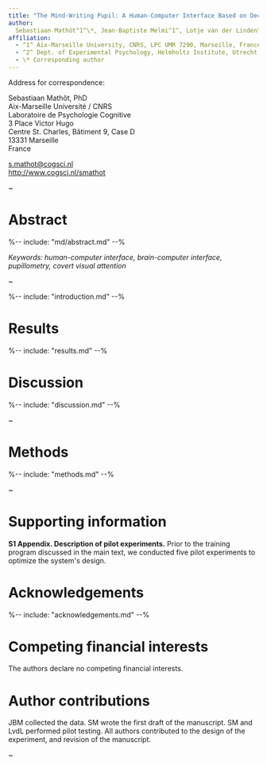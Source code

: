 ```yaml
---
title: "The Mind-Writing Pupil: A Human-Computer Interface Based on Decoding of Covert Attention through Pupillometry"
author:
  Sebastiaan Mathôt^1^\*, Jean-Baptiste Melmi^1^, Lotje van der Linden^1^, and Stefan Van der Stigchel^2^
affiliation:
  - ^1^ Aix-Marseille University, CNRS, LPC UMR 7290, Marseille, France
  - ^2^ Dept. of Experimental Psychology, Helmholtz Institute, Utrecht University, The Netherlands
  - \* Corresponding author
---
```


Address for correspondence:

Sebastiaan Mathôt, PhD  \
Aix-Marseille Université / CNRS  \
Laboratoire de Psychologie Cognitive  \
3 Place Victor Hugo  \
Centre St. Charles, Bâtiment 9, Case D  \
13331 Marseille  \
France

<s.mathot@cogsci.nl>  \
<http://www.cogsci.nl/smathot>

~

# Abstract

%-- include: "md/abstract.md" --%

*Keywords: human-computer interface, brain-computer interface, pupillometry, covert visual attention*

~

%-- include: "introduction.md" --%

# Results

%-- include: "results.md" --%

# Discussion

%-- include: "discussion.md" --%

~

# Methods

%-- include: "methods.md" --%

~

# Supporting information

__S1 Appendix. Description of pilot experiments.__ Prior to the training program discussed in the main text, we conducted five pilot experiments to optimize the system's design.

# Acknowledgements

%-- include: "acknowledgements.md" --%

# Competing financial interests

The authors declare no competing financial interests.

# Author contributions

JBM collected the data. SM wrote the first draft of the manuscript. SM and LvdL performed pilot testing. All authors contributed to the design of the experiment, and revision of the manuscript.

~
